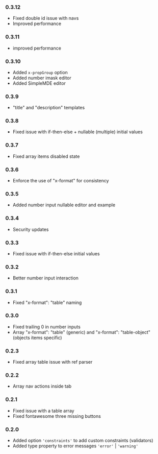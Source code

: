### 0.3.12

- Fixed double id issue with navs
- Improved performance

### 0.3.11

- improved performance

### 0.3.10

- Added `x-propGroup` option
- Added number imask editor
- Added SimpleMDE editor

### 0.3.9

- "title" and "description" templates

### 0.3.8

- Fixed issue with if-then-else + nullable (multiple) initial values

### 0.3.7

- Fixed array items disabled state

### 0.3.6

- Enforce the use of "x-format" for consistency

### 0.3.5

- Added number input nullable editor and example

### 0.3.4

- Security updates

### 0.3.3

- Fixed issue with if-then-else initial values

### 0.3.2

- Better number input interaction

### 0.3.1

- Fixed "x-format": "table" naming

### 0.3.0

- Fixed trailing 0 in number inputs
- Array "x-format": "table" (generic) and "x-format": "table-object" (objects items specific)

### 0.2.3

- Fixed array table issue with ref parser

### 0.2.2

- Array nav actions inside tab

### 0.2.1

- Fixed issue with a table array
- Fixed fontawesome three missing buttons

### 0.2.0

- Added option `'constraints'` to add custom constraints (validators)
- Added type property to error messages `'error'` | `'warning'`
